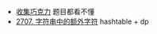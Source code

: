 - [收集巧克力](https://github.com/lsill/leetcode/blob/main/dp_demo/src/simple_dp.rs)  题目都看不懂
- [2707. 字符串中的额外字符](https://github.com/lsill/leetcode/blob/main/dp_demo/src/dp_hash.rs) hashtable + dp
